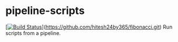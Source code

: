# pipeline-scripts
[[![Build Status](http://ec2-54-241-165-36.us-west-1.compute.amazonaws.com/buildStatus/icon?job=fibonacci)](http://ec2-54-241-165-36.us-west-1.compute.amazonaws.com/job/fibonacci/)](https://github.com/hitesh24by365/fibonacci.git)
Run scripts from a pipeline.
